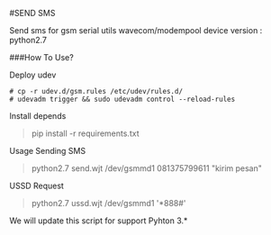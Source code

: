 #SEND SMS 

Send sms for gsm serial utils  wavecom/modempool device 
version : python2.7

###How To Use?

Deploy udev
```
# cp -r udev.d/gsm.rules /etc/udev/rules.d/ 
# udevadm trigger && sudo udevadm control --reload-rules
``` 

Install depends
> pip install -r requirements.txt

Usage 
Sending SMS
> python2.7 send.wjt /dev/gsmmd1 081375799611 "kirim pesan"


USSD Request
> python2.7 ussd.wjt /dev/gsmmd1 '*888#'


We will update this script for support Pyhton 3.*
